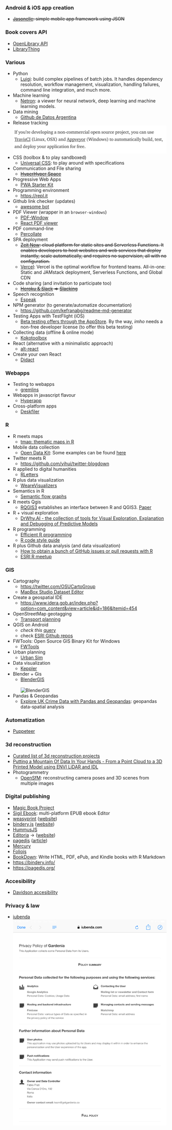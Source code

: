 ### Android & iOS app creation
* ~~[Jasonelle](https://github.com/jasonelle): simple mobile app framework using JSON~~

### Book covers API
* [OpenLibrary API](https://openlibrary.org/developers/api)
* [LibraryThing](https://www.librarything.com/services/)

### Various
* Python
    - [Luigi](https://luigi.readthedocs.io/en/stable/): build complex pipelines of batch jobs. It handles dependency resolution, workflow management, visualization, handling failures, command line integration, and much more.
* Machine learning
    - [Netron](https://github.com/lutzroeder/Netron): a viewer for neural network, deep learning and machine learning models.
* Data mining
    - [Github de Datos Argentina](https://medium.com/datos-argentina/c%C3%B3mo-organizamos-el-github-de-datos-argentina-67026d2a6dd1)
* Release tracking
    ![pipeline.jpeg](images/1873850285-pipeline.jpeg)
* CSS (toolbox & to play sandboxed)
    - [Universal CSS](https://github.com/marmelab/universal.css): to play around with specifications
* Communication and File sharing
    - ~~[HyperHyper Space](https://hyperhyper.space/)~~
* Progressive Web Apps
    - [PWA Starter Kit](https://pwa-starter-kit.polymer-project.org/)
* Programming environment 
    - https://repl.it
* Github link checker (updates)
    - [awesome bot](https://github.com/dkhamsing/awesome_bot)
* PDF Viewer (wrapper in an `browser-windows`)
    - [PDF-Window](https://github.com/gerhardberger/electron-pdf-window)
    - [React PDF viewer](https://react-pdf-viewer.dev/)
* PDF command-line
    - [Percollate](https://github.com/danburzo/percollate/)
* SPA deployment
    - ~~[Zeit Now](https://zeit.co/docs): cloud platform for static sites and Serverless Functions. It enables developers to host websites and web services that deploy instantly, scale automatically, and requires no supervision, all with no configuration.~~
    - [Vercel](https://vercel.com/): Vercel is the optimal workflow for frontend teams. All-in-one: Static and JAMstack deployment, Serverless Functions, and Global CDN
* Code sharing (and invitation to participate too)
    - ~~[Heroku & Slack](https://macadmins.herokuapp.com/) => [Slacking](https://github.com/rauchg/slackin)~~
* Speech recognition
    - [Espeak](https://github.com/espeak-ng/espeak-ng)
* NPM generator (to generate/automatize documentation)
    - https://github.com/kefranabg/readme-md-generator
* Testing Apps with TestFlight (iOS)
    - [Beta testing offers through the AppStore](https://testflight.apple.com/join/ngU3gLEv). By the way, _imho_ needs a non-free developer license (to offer this beta testing)
* Collecting data (offline & online mode)
    - [Kokotoolbox](https://www.kobotoolbox.org/)
* React (alternative with a minimalistic approach)
    - [alt-react](https://github.com/bryanbraun/alt-react-demo)
* Create your own React
    - [Didact](https://github.com/pomber/didact)

### Webapps
* Testing to webapps
    - [gremlins](https://github.com/marmelab/gremlins.js)
* Webapps in javascript flavour
    - [Hyperapp](https://github.com/jorgebucaran/hyperapp)
* Cross-platform apps
    - [Deskfiler](https://www.deskfiler.org/)

### R 
* R meets maps
    - [tmap: thematic maps in R](https://github.com/mtennekes/tmap)
* Mobile data collection
    - [Open Data Kit](https://opendatakit.org/): Some examples can be found [here](https://opendatakit.org/community/research/)
* Twitter meets R
    - https://github.com/yihui/twitter-blogdown
* R applied to digital humanities
    - [RLetters](https://github.com/rletters/rletters)
* R plus data visualization
    - [WeareVisualizers](https://github.com/WeAreVisualizers)
* Semantics in R
    - [Semantic flow graphs](https://github.com/IBM/semanticflowgraph/)
* R meets Qgis
    - [RQGIS3](https://github.com/jannes-m/RQGIS3) establishes an interface between R and QGIS3. [Paper](https://rjournal.github.io/archive/2017/RJ-2017-067/RJ-2017-067.pdf)
* R + visual exploration
    - [DrWhy.AI - the collection of tools for Visual Exploration, Explanation and Debugging of Predictive Models](https://github.com/ModelOriented/DrWhy)
* R programming
    - [Efficient R programming](https://csgillespie.github.io/efficientR/)
    - [R code style guide](https://github.com/romunov/r_style_guide)
* R plus Github data analysis (and data visualization)
    - [How to obtain a bunch of GitHub issues or pull requests with R](https://github.com/jennybc/analyze-github-stuff-with-r)
    - [ESRI R meetup](https://r-arcgis.github.io/)
    
### GIS
* Cartography
    - https://twitter.com/OSUCartoGroup
    - [MapBox Studio Dataset Editor](https://studio.mapbox.com/)
* Create a geospatial IDE
    - https://www.idera.gob.ar/index.php?option=com_content&view=article&id=186&Itemid=454
* OpenStreetMap geotagging
    - [Transport planning](https://github.com/Robinlovelace/osm4transport)
* QGIS on Android
    - *check this* [query](https://play.google.com/store/search?q=qfield&c=apps)
    - check [ESRI Github repos](https://esri.github.io/)
* FWTools: Open Source GIS Binary Kit for Windows
    - [FWTools](http://fwtools.maptools.org/)
* Urban planning
    - [Urban Sim](https://github.com/UDST/urbansim)
* Data visualization
    - [Keppler](https://kepler.gl/)
* Blender + Gis
    - [BlenderGIS](https://github.com/domlysz/BlenderGIS)
    <BR></BR>
    ![BlenderGIS](https://bitbucket.org/repo/R9Xpo7y/images/3010437693-srtm_demo.gif)
* Pandas & Geopandas
    - [Explore UK Crime Data with Pandas and Geopandas](https://github.com/IBMDeveloperUK/geopandas-workshop): geopandas data-spatial analysis

### Automatization
* [Puppeteer](https://github.com/puppeteer/puppeteer)
    
### 3d reconstruction
* [Curated list of 3d reconstruction projects](https://github.com/openMVG/awesome_3DReconstruction_list)
* [Putting a Mountain Of Data In Your Hands - From a Point Cloud to a 3D Printed Model using ENVI LiDAR and IDL](https://www.harrisgeospatial.com/Learn/Blogs/Blog-Details/ArtMID/10198/ArticleID/19905/Putting-a-Mountain-Of-Data-In-Your-Hands-From-a-Point-Cloud-to-a-3D-Printed-Model-using-ENVI-LiDAR-and-IDL)
* Photogrammetry
    - [OpenSfM](https://www.opensfm.org/): reconstructing camera poses and 3D scenes from multiple images

### Digital publishing
* [Magic Book Project](https://github.com/runemadsen/Magic-Book-Project)
* [Sigil Ebook](https://sigil-ebook.com): multi-platform EPUB ebook Editor
* [weasyprint](https://github.com/Kozea/WeasyPrint) ([website](https://weasyprint.org/))
* [bindery.js](https://github.com/evnbr/bindery) ([website](https://evanbrooks.info/bindery/))
* [HummusJS](https://github.com/galkahana/HummusJS)
* [Editoria](https://gitlab.coko.foundation/editoria/editoria) → ([website](https://editoria.pub/))
* [pagedjs](https://gitlab.pagedmedia.org/tools/pagedjs) ([article](https://www.pagedmedia.org/pagedjs-sneak-peeks/))
* [Mercury](https://mercury.postlight.com/)
* [Foliojs](https://github.com/foliojs)
* [BookDown](https://bookdown.org/): Write HTML, PDF, ePub, and Kindle books with R Markdown
* https://bindery.info/
* https://pagedjs.org/

### Accesibility
* [Davidson accesibility](https://digitallearning.davidson.edu/accessibility/)

### Privacy & law
* [iubenda](https://www.iubenda.com/en/)
![pipeline.jpeg](images/IMG_0122.PNG)


